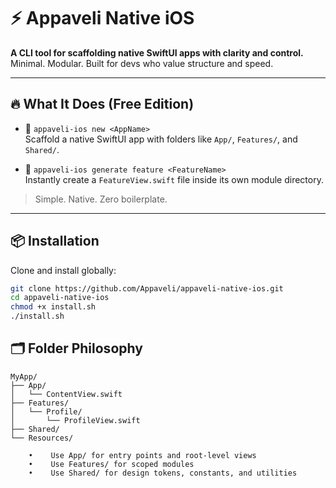 # ⚡️ Appaveli Native iOS

**A CLI tool for scaffolding native SwiftUI apps with clarity and control.**  
Minimal. Modular. Built for devs who value structure and speed.

---

## 🔥 What It Does (Free Edition)

- 🧱 `appaveli-ios new <AppName>`  
  Scaffold a native SwiftUI app with folders like `App/`, `Features/`, and `Shared/`.

- 🧩 `appaveli-ios generate feature <FeatureName>`  
  Instantly create a `FeatureView.swift` file inside its own module directory.

> Simple. Native. Zero boilerplate.

---

## 📦 Installation

Clone and install globally:

```bash
git clone https://github.com/Appaveli/appaveli-native-ios.git
cd appaveli-native-ios
chmod +x install.sh
./install.sh
```

## 🗂 Folder Philosophy

```plaintext
MyApp/
├── App/
│   └── ContentView.swift
├── Features/
│   └── Profile/
│       └── ProfileView.swift
├── Shared/
└── Resources/

    •    Use App/ for entry points and root-level views
    •    Use Features/ for scoped modules
    •    Use Shared/ for design tokens, constants, and utilities
```

